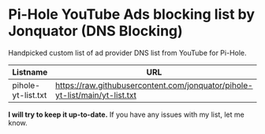 # Pi-Hole YouTube Ads blocking list by Jonquator (DNS Blocking)
Handpicked custom list of ad provider DNS list from YouTube for Pi-Hole.

|Listname|URL|
|--|--|
|pihole-yt-list.txt|https://raw.githubusercontent.com/jonquator/pihole-yt-list/main/yt-list.txt|

**I will try to keep it up-to-date.**
If you have any issues with my list, let me know.
